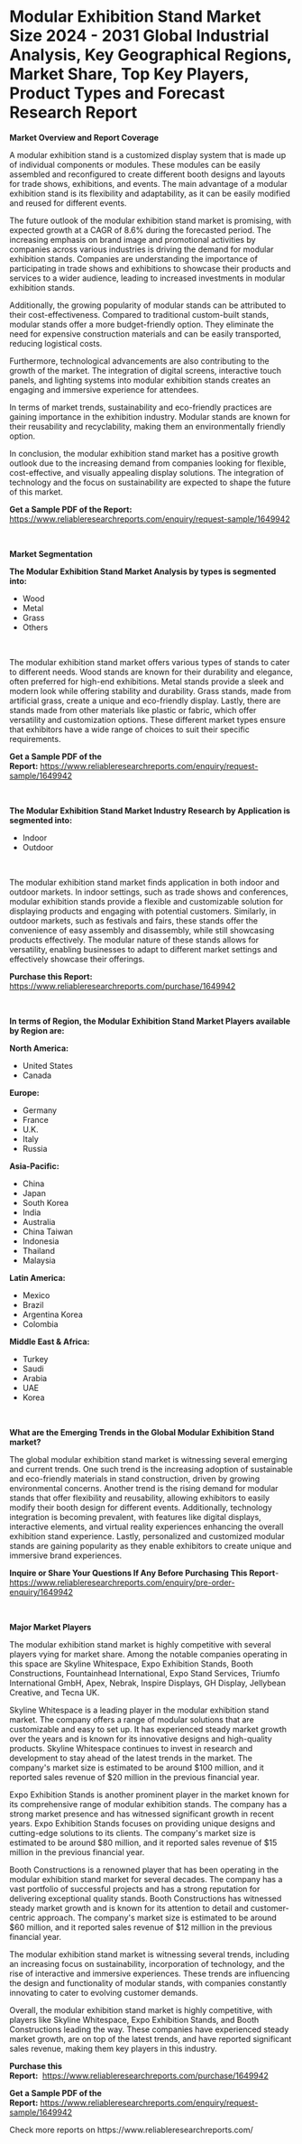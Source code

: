 <p><h1>Modular Exhibition Stand Market Size 2024 - 2031 Global Industrial Analysis, Key Geographical Regions, Market Share, Top Key Players, Product Types and Forecast Research Report</h1></p><p><strong>Market Overview and Report Coverage</strong></p>
<p><p>A modular exhibition stand is a customized display system that is made up of individual components or modules. These modules can be easily assembled and reconfigured to create different booth designs and layouts for trade shows, exhibitions, and events. The main advantage of a modular exhibition stand is its flexibility and adaptability, as it can be easily modified and reused for different events.</p><p>The future outlook of the modular exhibition stand market is promising, with expected growth at a CAGR of 8.6% during the forecasted period. The increasing emphasis on brand image and promotional activities by companies across various industries is driving the demand for modular exhibition stands. Companies are understanding the importance of participating in trade shows and exhibitions to showcase their products and services to a wider audience, leading to increased investments in modular exhibition stands. </p><p>Additionally, the growing popularity of modular stands can be attributed to their cost-effectiveness. Compared to traditional custom-built stands, modular stands offer a more budget-friendly option. They eliminate the need for expensive construction materials and can be easily transported, reducing logistical costs.</p><p>Furthermore, technological advancements are also contributing to the growth of the market. The integration of digital screens, interactive touch panels, and lighting systems into modular exhibition stands creates an engaging and immersive experience for attendees.</p><p>In terms of market trends, sustainability and eco-friendly practices are gaining importance in the exhibition industry. Modular stands are known for their reusability and recyclability, making them an environmentally friendly option.</p><p>In conclusion, the modular exhibition stand market has a positive growth outlook due to the increasing demand from companies looking for flexible, cost-effective, and visually appealing display solutions. The integration of technology and the focus on sustainability are expected to shape the future of this market.</p></p>
<p><strong>Get a Sample PDF of the Report:</strong> <a href="https://www.reliableresearchreports.com/enquiry/request-sample/1649942">https://www.reliableresearchreports.com/enquiry/request-sample/1649942</a></p>
<p>&nbsp;</p>
<p><strong>Market Segmentation</strong></p>
<p><strong>The Modular Exhibition Stand Market Analysis by types is segmented into:</strong></p>
<p><ul><li>Wood</li><li>Metal</li><li>Grass</li><li>Others</li></ul></p>
<p>&nbsp;</p>
<p><p>The modular exhibition stand market offers various types of stands to cater to different needs. Wood stands are known for their durability and elegance, often preferred for high-end exhibitions. Metal stands provide a sleek and modern look while offering stability and durability. Grass stands, made from artificial grass, create a unique and eco-friendly display. Lastly, there are stands made from other materials like plastic or fabric, which offer versatility and customization options. These different market types ensure that exhibitors have a wide range of choices to suit their specific requirements.</p></p>
<p><strong>Get a Sample PDF of the Report:</strong>&nbsp;<a href="https://www.reliableresearchreports.com/enquiry/request-sample/1649942">https://www.reliableresearchreports.com/enquiry/request-sample/1649942</a></p>
<p>&nbsp;</p>
<p><strong>The Modular Exhibition Stand Market Industry Research by Application is segmented into:</strong></p>
<p><ul><li>Indoor</li><li>Outdoor</li></ul></p>
<p>&nbsp;</p>
<p><p>The modular exhibition stand market finds application in both indoor and outdoor markets. In indoor settings, such as trade shows and conferences, modular exhibition stands provide a flexible and customizable solution for displaying products and engaging with potential customers. Similarly, in outdoor markets, such as festivals and fairs, these stands offer the convenience of easy assembly and disassembly, while still showcasing products effectively. The modular nature of these stands allows for versatility, enabling businesses to adapt to different market settings and effectively showcase their offerings.</p></p>
<p><strong>Purchase this Report:</strong>&nbsp; <a href="https://www.reliableresearchreports.com/purchase/1649942">https://www.reliableresearchreports.com/purchase/1649942</a></p>
<p>&nbsp;</p>
<p><strong>In terms of Region, the Modular Exhibition Stand Market Players available by Region are:</strong></p>
<p>
    <p> <strong> North America: </strong>
        <ul>
            <li>United States</li>
            <li>Canada</li>
        </ul>
        </p> 
    <p> <strong> Europe: </strong>
        <ul>
            <li>Germany</li>
            <li>France</li>
            <li>U.K.</li>
            <li>Italy</li>
            <li>Russia</li>
        </ul>
        </p> 
    <p> <strong> Asia-Pacific: </strong>
        <ul>
            <li>China</li>
            <li>Japan</li>
            <li>South Korea</li>
            <li>India</li>
            <li>Australia</li>
            <li>China Taiwan</li>
            <li>Indonesia</li>
            <li>Thailand</li>
            <li>Malaysia</li>
        </ul>
        </p> 
    <p> <strong> Latin America: </strong>
        <ul>
            <li>Mexico</li>
            <li>Brazil</li>
            <li>Argentina Korea</li>
            <li>Colombia</li>
        </ul>
        </p> 
    <p> <strong> Middle East & Africa: </strong>
        <ul>
            <li>Turkey</li>
            <li>Saudi</li>
            <li>Arabia</li>
            <li>UAE</li>
            <li>Korea</li>
        </ul>
    </p>
    </p>
<p>&nbsp;</p>
<p><strong>What are the Emerging Trends in the Global Modular Exhibition Stand market?</strong></p>
<p><p>The global modular exhibition stand market is witnessing several emerging and current trends. One such trend is the increasing adoption of sustainable and eco-friendly materials in stand construction, driven by growing environmental concerns. Another trend is the rising demand for modular stands that offer flexibility and reusability, allowing exhibitors to easily modify their booth design for different events. Additionally, technology integration is becoming prevalent, with features like digital displays, interactive elements, and virtual reality experiences enhancing the overall exhibition stand experience. Lastly, personalized and customized modular stands are gaining popularity as they enable exhibitors to create unique and immersive brand experiences.</p></p>
<p><strong>Inquire or Share Your Questions If Any Before Purchasing This Report</strong>- <a href="https://www.reliableresearchreports.com/enquiry/pre-order-enquiry/1649942">https://www.reliableresearchreports.com/enquiry/pre-order-enquiry/1649942</a></p>
<p>&nbsp;</p>
<p><strong>Major Market Players</strong></p>
<p><p>The modular exhibition stand market is highly competitive with several players vying for market share. Among the notable companies operating in this space are Skyline Whitespace, Expo Exhibition Stands, Booth Constructions, Fountainhead International, Expo Stand Services, Triumfo International GmbH, Apex, Nebrak, Inspire Displays, GH Display, Jellybean Creative, and Tecna UK.</p><p>Skyline Whitespace is a leading player in the modular exhibition stand market. The company offers a range of modular solutions that are customizable and easy to set up. It has experienced steady market growth over the years and is known for its innovative designs and high-quality products. Skyline Whitespace continues to invest in research and development to stay ahead of the latest trends in the market. The company's market size is estimated to be around $100 million, and it reported sales revenue of $20 million in the previous financial year.</p><p>Expo Exhibition Stands is another prominent player in the market known for its comprehensive range of modular exhibition stands. The company has a strong market presence and has witnessed significant growth in recent years. Expo Exhibition Stands focuses on providing unique designs and cutting-edge solutions to its clients. The company's market size is estimated to be around $80 million, and it reported sales revenue of $15 million in the previous financial year.</p><p>Booth Constructions is a renowned player that has been operating in the modular exhibition stand market for several decades. The company has a vast portfolio of successful projects and has a strong reputation for delivering exceptional quality stands. Booth Constructions has witnessed steady market growth and is known for its attention to detail and customer-centric approach. The company's market size is estimated to be around $60 million, and it reported sales revenue of $12 million in the previous financial year.</p><p>The modular exhibition stand market is witnessing several trends, including an increasing focus on sustainability, incorporation of technology, and the rise of interactive and immersive experiences. These trends are influencing the design and functionality of modular stands, with companies constantly innovating to cater to evolving customer demands.</p><p>Overall, the modular exhibition stand market is highly competitive, with players like Skyline Whitespace, Expo Exhibition Stands, and Booth Constructions leading the way. These companies have experienced steady market growth, are on top of the latest trends, and have reported significant sales revenue, making them key players in this industry.</p></p>
<p><strong>Purchase this Report:</strong>&nbsp;&nbsp;<a href="https://www.reliableresearchreports.com/purchase/1649942">https://www.reliableresearchreports.com/purchase/1649942</a></p>
<p></p>
<p><strong>Get a Sample PDF of the Report:</strong>&nbsp;<a href="https://www.reliableresearchreports.com/enquiry/request-sample/1649942">https://www.reliableresearchreports.com/enquiry/request-sample/1649942</a></p>
<p>Check more reports on https://www.reliableresearchreports.com/</p>